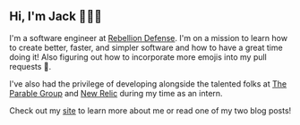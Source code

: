 ## Hi, I'm Jack 👨🏻‍🏫

I'm a software engineer at [Rebellion Defense](https://www.rebelliondefense.com). I'm on a mission to learn how to create better, faster, and simpler software and how to have a great time doing it! Also figuring out how to incorporate more emojis into my pull requests 👾.

I've also had the privilege of developing alongside the talented folks at [The Parable Group](https://www.parablegroup.com/) and [New Relic](https://newrelic.com/) during my time as an intern.

Check out my [site](http://jackdelamotte.com/) to learn more about me or read one of my two blog posts!
<!--
**jackdelamotte/Jackdelamotte** is a ✨ _special_ ✨ repository because its `README.md` (this file) appears on your GitHub profile.

Here are some ideas to get you started:

- 🔭 I’m currently working on ...
- 🌱 I’m currently learning ...
- 👯 I’m looking to collaborate on ...
- 🤔 I’m looking for help with ...
- 💬 Ask me about ...
- 📫 How to reach me: ...
- 😄 Pronouns: ...
- ⚡ Fun fact: ...
-->
